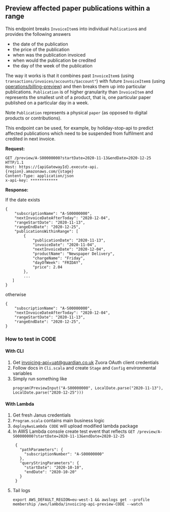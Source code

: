 ## Preview affected paper publications within a range

This endpoint breaks `InvoiceItem`s into individual `Publication`s and provides the following answers
* the date of the publication
* the price of the publication
* when was the publication invoiced
* when would the publication be credited
* the day of the week of the publication

The way it works is that it combines past `InvoiceItem`s (using `transactions/invoices/accounts/$account"`) with 
future `InvoiceItem`s (using [operations/billing-preview](https://www.zuora.com/developer/api-reference/#operation/POST_BillingPreview)) 
and then breaks them up into particular publications. `Publication` is of higher granularity than `InvoiceItem` and
represents the smallest unit of a product, that is, one particular paper published on a particular day in a week.

Note `Publication` represents a physical `paper` (as opposed to digital products or contributions).

This endpoint can be used, for example, by holiday-stop-api to predict affected publications which need to be 
suspended from fulfilment and credited in next invoice.


**Request:**

```
GET /preview/A-S00000000?startDate=2020-11-13&endDate=2020-12-25 HTTP/1.1
Host: https://{apiGatewayId}.execute-api.{region}.amazonaws.com/{stage}
Content-Type: application/json
x-api-key: ************
```

**Response:**

If the date exists

```
{
    "subscriptionName": "A-S00000000",
    "nextInvoiceDateAfterToday": "2020-12-04",
    "rangeStartDate": "2020-11-13",
    "rangeEndDate": "2020-12-25",
    "publicationsWithinRange": [
        {
            "publicationDate": "2020-11-13",
            "invoiceDate": "2020-11-04",
            "nextInvoiceDate": "2020-12-04",
            "productName": "Newspaper Delivery",
            "chargeName": "Friday",
            "dayOfWeek": "FRIDAY",
            "price": 2.04
        },
        ...
   ]
}
```

otherwise 

```
{
    "subscriptionName": "A-S00000000",
    "nextInvoiceDateAfterToday": "2020-12-04",
    "rangeStartDate": "2020-11-13",
    "rangeEndDate": "2020-12-25",
}
```

### How to test in CODE

#### With CLI 

1. Get invoicing-api+uat@guardian.co.uk Zuora OAuth client credentials
1. Follow docs in `Cli.scala` and create `Stage` and `Config` environmental variables
1. Simply run something like
    ```
    program(PreviewInput("A-S00000000", LocalDate.parse("2020-11-13"), LocalDate.parse("2020-12-25")))
    ```

#### With Lambda

1. Get fresh Janus credentials
1. `Program.scala` contains main business logic 
1. `deployAwsLambda CODE` will upload modified lambda package
1. In AWS Lambda console create test event that reflects `GET /preview/A-S00000000?startDate=2020-11-13&endDate=2020-12-25`
    ```
     {
       "pathParameters": {
         "subscriptionNumber": "A-S00000000"
       },
       "queryStringParameters": {
         "startDate": "2020-10-10",
         "endDate": "2020-10-20"
       }
     }
    ```
1. Tail logs 
    ```
    export AWS_DEFAULT_REGION=eu-west-1 && awslogs get --profile membership /aws/lambda/invoicing-api-preview-CODE --watch
    ```
